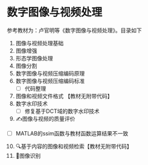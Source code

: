 # 数字图像与视频处理

参考教材为：卢官明等《数字图像与视频处理》。目录如下

1. 图像与视频处理基础
2. 图像增强
3. 形态学图像处理
4. 图像分割
5. 数字图像与视频压缩编码原理
6. 数字图像与视频压缩编码标准
   - [ ] 代码整理
7. 图像和视频文件格式 【教材无附带代码】
8. 数字水印技术
   - [ ] 修复基于DCT域的数字水印技术
9.  ✍图像与视频的质量评价
   - [ ] MATLAB的ssim函数与教材函数运算结果不一致
10. 🔍基于内容的图像和视频检索【教材无附带代码】
11. 🧐图像识别

